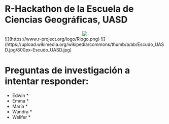# R-Hackathon de la Escuela de Ciencias Geográficas, UASD

<center><img src="https://www.r-project.org/logo/Rlogo.png"></center>
![](https://www.r-project.org/logo/Rlogo.png)
![](https://upload.wikimedia.org/wikipedia/commons/thumb/a/ab/Escudo_UASD.jpg/800px-Escudo_UASD.jpg)

# Preguntas de investigación a intentar responder:

* Edwin
  * 
* Emma
  * 
* María
  * 
* Wandra
  * 
* Welifer
  * 
